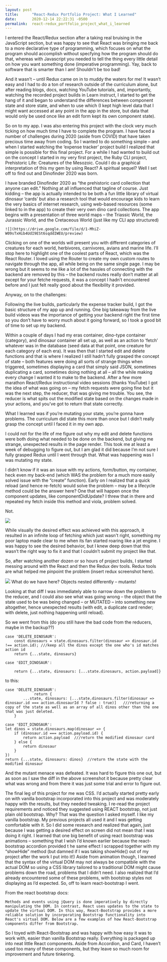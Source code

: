```yaml
---
layout: post
title:      "React-Redux Portfolio Project: What I Learned"
date:       2020-12-14 22:22:31 -0500
permalink:  react-redux_portfolio_project_what_i_learned
---
```



I entered the React/Redux section after a taking real bruising in the JavaScript section, but was happy to see that React was bringing me back to a more declarative type of programming, which focuses on what the program should accomplish without specfying how the program should do that, whereas with Javascript you needed to tell the thing every little detail on how you want something done (imperative programming).  Yay, back to software that is smarter than I am! Shouldn’t be too bad!

And it wasn’t – until Redux came on in to muddy the waters for me! It wasn’t easy and I had to do a ton of research outside of the curriculum alone, but after reading blogs, docs, watching YouTube tutorials, and, importantly, watching the recorded project builds in Learn instruct, I started to get the hang of it and began to understand the differences between component state and store state, and when to use which (I kept high level data that I might want accessed at any point in the app in the store, but data that would only be used once like an edit form kept its own component state).  

So on to my app.  I was also entering this project with the clock very much ticking on how much time I have to complete the program.  I have faced a number of challenges during 2020 (aside from COVID)  that have taken precious time away from coding.  So I wanted to do something simple – and when I started watching the ‘expense tracker’ project build I realized that simple is possible for this final project.  For a while I had wanted to build out on the concept I started in my very first project, the Ruby CLI project, Prehistoric Life: Creatures of the Mesozoic.  Could I do a graphical interpretation of this my gem by using React?  A spiritual sequel?  Well I set off to find out and Dinofinder 2020 was born.

I have branded Dinofinder 2020 as “the prehistoric card collection that anyone can edit.” Nothing at all influenced that tagline of course.  Just kidding – the app is actually intended to be both a fun little library of virtual dinosaur ‘cards’ but also a research tool that would encourage kids to learn the very basics of internet research, using web-based resources (some linked to in the app) to create their very own dino card collections.  The app begins with a presentation of three world maps – the Triassic World, the Jurassic World, and the Cretaceous World (just like my CLI app structured)
  
	![](https://drive.google.com/file/d/1-MhiZ-W09sTxHib4UdI9ESt6sqddIWEU/preview)

Clicking on one of the worlds will present you with different categories of creatures for each world, herbivores, carnivores, avians and marine life.  I’ll stop here to highlight one of the coolest parts of React, which was the React Router.  I loved using the Router to create my own custom routes to navigate through the app, all while being on the same single page.  I may be wrong but it seems to me like a lot of the hassles of connecting with the backend are removed by this – the backend routes really don’t matter at all except for your fetche requests, it was a concept I hadn’t encountered before and I just felt really good about the flexibility it provided.  

Anyway, on to the challenges:

Following the live builds, particularly the expense tracker build, I got the basic structure of my app up and running.  One big takeaway from the live build videos was the importance of getting your backend right the first time so you don’t have to worry much about it going forward, so I took a good bit of time to set up my backend.  

Within a couple of days I had my eras container, dino-type container (category), and dinosaur container all set up, as well as an action to ‘fetch’ whatever was in the database (seed data at that point, one creature for each category of each era).  It was then that I started edit and delete functions and that is where I realized I still hadn’t fully grasped the concept of state – both features were doing all sorts of strange things when triggered, sometimes displaying a card that simply said JSON, sometimes duplicating a card, sometimes doing nothing at all – all the while making every change I wanted it to make to the backend.  After a few more marathon React/Redux instructional video sessions (thanks YouTube) I got the idea of what was going on – my fetch requests were going fine but it was the next step, the reducer, that was giving me trouble.  You see, the reducer is what spits out the modified state based on the changes made in your actions, and you’ve got to return that state correctly.  

What I learned was if you’re mutating your state, you’re gonna have problems.  The curriculum did state this more than once but I didn’t really grasp the concept until I faced it in my own app.  

I could not for the life of me figure out why my edit and delete functions were both doing what needed to be done on the backend, but giving me strange, unexpected results in the page render.  This took me at least a week of debugging to figure out, but I am glad it did because I’m not sure I fully grasped Redux until I went through that.  What was happening was I was mutating my state.  

I didn’t know if it was an issue with my actions, form/button, my container, heck even my back-end (which WAS the problem for a much more easily solved issue with the “create” function).  Early on I realized that a quick reload (and hence re-fetch) would solve the problem – may be a lifecycle method could be the answer here?  One that will happen once the component updates, like componentDidUpdate?  I threw that in there and repeated my fetch inside this method and viola, problem solved.  

Not.  

![](https://womenwriteaboutcomics.com/wp-content/uploads/2015/11/Mutant-Menace-300x286.jpg)


While visually the desired effect was achieved with this approach, it resulted in an infinite loop of fetching which just wasn't right, something my poor laptop made clear to me when its fan started roaring like a jet engine.  I was happy to see the desired behavior, but I knew deep down that this wasn’t the right way to fix it and that I couldn’t submit my project like that.  
 
So, after watching another dozen or so hours of project builds, I started messing around with the React and then the Redux dev tools.  Redux tools are what helped me pinpoint the problem (insert redux screenshot here).



![](https://drive.google.com/file/d/11e9zVowT0iG5uvUcr2sQjPD4Tb0ZnqlR/view?usp=sharing)
			What do we have here?  Objects nested differently – mutants! 

Looking at that diff I was immediately able to narrow down the problem to the reducer, and I could also see what was going wrong – the object that the state used to be was being changed – or MUTATED – into something new altogether, hence unexpected results (with edit, a duplicate card render; with delete, just nothing happening until reload).

So we went from this (do you still have the bad code from the reducers, maybe in the backup??)

```
case 'DELETE_DINOSAUR':
	const dinosaurs = state.dinosaurs.filter(dinosaur => dinosaur.id !== action.id); ///keep all the dinos except the one who's id matches action id
	return {...state, dinosaurs}

case 'EDIT_DINOSAUR':

	return {...state, dinosaurs: [...state.dinosaurs, action.payload]}
```


to this:


```
case 'DELETE_DINOSAUR':
			 return {
		...state, dinosaurs: [...state.dinosaurs.filter(dinosaur => dinosaur.id === action.dinosaurId ? false : true)]   ///returning a copy of the state as well as an array of all dinos other than the one that was just deleted.
	}

case 'EDIT_DINOSAUR':
let dinos = state.dinosaurs.map(dinosaur => {
	if (dinosaur.id === action.payload.id) {
		return action.payload  ///return the modified dinosaur card
	} else {
		return dinosaur
	}
})
return {...state, dinosaurs: dinos}  //return the state with the modified dinosaur
```


And the mutant menace was defeated.  It was hard to figure this one out, but as soon as I saw the diff in the above screenshot it because pretty clear what was wrong and from there it was just some trial and error to figure out.  

The final leg of this project for me was CSS.  I’d actually started pretty early on with vanilla bootstrap incorporated into this project and was moderately happy with the results, but they needed tweaking.  I re-read the project requirements and noticed they suggested using REACT bootstrap, not just plain old bootstrap.  Why?  That was the question I asked myself.  I like my vanilla bootstrap.  My previous projects all used it and I was getting comfortable with it.  So I did some research and realized that again, just because I was getting a desired effect on screen did not mean that I was doing it right.  I learned that one big benefit of using react bootstrap was animations – something that I wish I’d known earlier because the react-bootstrap accordion provided t he same effect I scrapped together with my “showHide” method (but damned if I was taking showHide() out of my project after the work I put into it!)  Aside from animation though, I learned that the syntax of the virtual DOM may not always be compatbile with the actual DOM so using a CSS library tailored to a traditional DOM might cause problems down the road, problems that I didn’t need.  I also realized that I’d already encountered some of these problems, with bootstrap styles not displaying as I’d expected.  So, off to learn react-bootstrap I went.  

From the react bootstrap docs:

`Methods and events using jQuery is done imperatively by directly manipulating the DOM. In contrast, React uses updates to the state to update the virtual DOM. In this way, React-Bootstrap provides a more reliable solution by incorporating Bootstrap functionality into React's virtual DOM. Below are a few examples of how React-Bootstrap components differ from Bootstrap.`

So I toyed with React-Bootstrap and was happy with how easy it was to work with, easier than vanilla Bootstrap really.  Everything is packaged up into neat little React components.  Aside from Accordion, and Card, I haven’t used too many of these components, but they leave so much room for improvement and future tinkering.  


